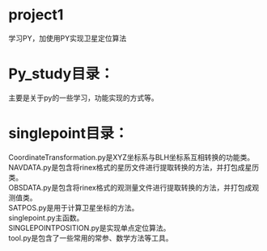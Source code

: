 # project1
学习PY，加使用PY实现卫星定位算法  
# Py_study目录：
主要是关于py的一些学习，功能实现的方式等。  

# singlepoint目录：
CoordinateTransformation.py是XYZ坐标系与BLH坐标系互相转换的功能类。  
NAVDATA.py是包含将rinex格式的星历文件进行提取转换的方法，并打包成星历类。  
OBSDATA.py是包含将rinex格式的观测量文件进行提取转换的方法，并打包成观测值类。  
SATPOS.py是用于计算卫星坐标的方法。  
singlepoint.py主函数。  
SINGLEPOINTPOSITION.py是实现单点定位算法。  
tool.py是包含了一些常用的常参、数学方法等工具。 
